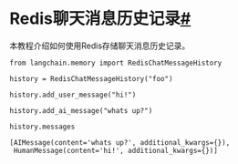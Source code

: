 

Redis聊天消息历史记录[#](#redis-chat-message-history "Permalink to this headline")
==========================================================================

本教程介绍如何使用Redis存储聊天消息历史记录。

```
from langchain.memory import RedisChatMessageHistory

history = RedisChatMessageHistory("foo")

history.add_user_message("hi!")

history.add_ai_message("whats up?")

```

```
history.messages

```

```
[AIMessage(content='whats up?', additional_kwargs={}),
 HumanMessage(content='hi!', additional_kwargs={})]

```

